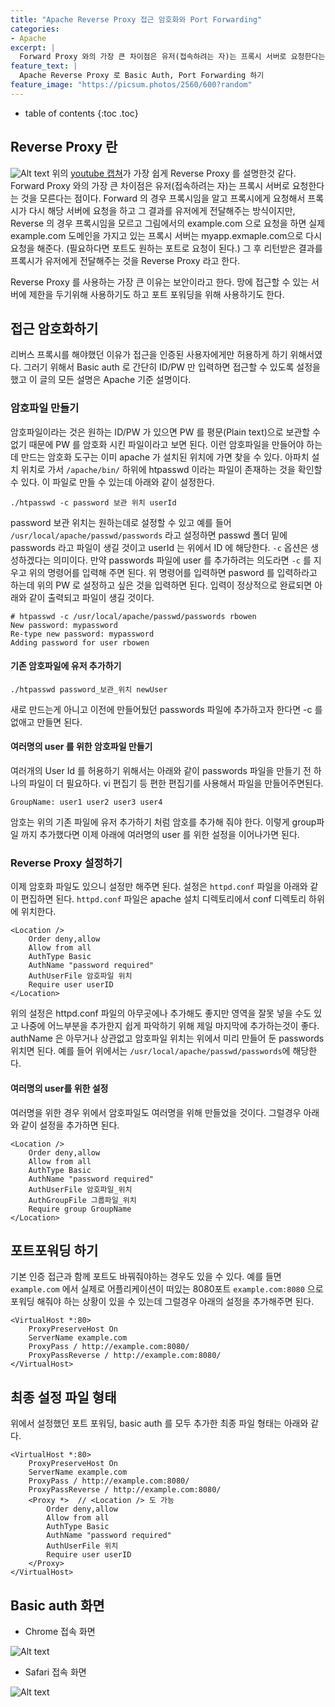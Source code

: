 ```yaml
---
title: "Apache Reverse Proxy 접근 암호화와 Port Forwarding"
categories: 
- Apache
excerpt: |
  Forward Proxy 와의 가장 큰 차이점은 유저(접속하려는 자)는 프록시 서버로 요청한다는 것을 모른다는 점이다. Forward 의 경우 프록시임을 알고 프록시에게 요청해서 프록시가 다시 해당 서버에 요청을 하고 그 결과를 유저에게 전달해주는 방식이지만, Reverse 의 경우 프록시임을 모르고 그림에서의 example.com 으로 요청을 하면 실제 example.com 도메인을 가지고 있는 프록시 서버는 myapp.exmaple.com으로 다시 요청을 해준다. (필요하다면 포트도 원하는 포트로 요청이 된다.) 그 후 리턴받은 결과를 프록시가 유저에게 전달해주는 것을 Reverse Proxy 라고 한다.
feature_text: |
  Apache Reverse Proxy 로 Basic Auth, Port Forwarding 하기
feature_image: "https://picsum.photos/2560/600?random"
---
```


* table of contents
{:toc .toc}

## Reverse Proxy 란
![Alt text](https://monosnap.com/image/5MYrF51Wtm8JNXLSziPQ3kKPsEs4BZ) 
위의 [youtube 캡쳐](https://www.youtube.com/watch?v=Dgf9uBDX0-g)가 가장 쉽게 Reverse Proxy 를 설명한것 같다.
Forward Proxy 와의 가장 큰 차이점은 유저(접속하려는 자)는 프록시 서버로 요청한다는 것을 모른다는 점이다. Forward 의 경우 프록시임을 알고 프록시에게 요청해서 프록시가 다시 해당 서버에 요청을 하고 그 결과를 유저에게 전달해주는 방식이지만, Reverse 의 경우 프록시임을 모르고 그림에서의 example.com 으로 요청을 하면 실제 example.com 도메인을 가지고 있는 프록시 서버는 myapp.exmaple.com으로 다시 요청을 해준다. (필요하다면 포트도 원하는 포트로 요청이 된다.) 그 후 리턴받은 결과를 프록시가 유저에게 전달해주는 것을 Reverse Proxy 라고 한다.

Reverse Proxy 를 사용하는 가장 큰 이유는 보안이라고 한다. 망에 접근할 수 있는 서버에 제한을 두기위해 사용하기도 하고 포트 포워딩을 위해 사용하기도 한다.

## 접근 암호화하기
리버스 프록시를 해야했던 이유가 접근을 인증된 사용자에게만 허용하게 하기 위해서였다. 
그러기 위해서 Basic auth 로 간단히 ID/PW 만 입력하면 접근할 수 있도록 설정을 했고 이 글의 모든 설명은 Apache 기준 설명이다.

### 암호파일 만들기
암호파일이라는 것은 원하는 ID/PW 가 있으면 PW 를 평문(Plain text)으로 보관할 수 없기 때문에 PW 를 암호화 시킨 파일이라고 보면 된다. 이런 암호파일을 만들어야 하는데 만드는 암호화 도구는 이미 apache 가 설치된 위치에 가면 찾을 수 있다. 아파치 설치 위치로 가서 `/apache/bin/` 하위에 htpasswd 이라는 파일이 존재하는 것을 확인할수 있다. 이 파일로 만들 수 있는데 아래와 같이 설정한다.
```
./htpasswd -c password 보관 위치 userId
```
password 보관 위치는 원하는데로 설정할 수 있고 예를 들어 `/usr/local/apache/passwd/passwords` 라고 설정하면 passwd 폴더 밑에 passwords 라고 파일이 생길 것이고 userId 는 위에서 ID 에 해당한다. 	`-c` 옵션은 생성하겠다는 의미이다. 만약 passwords 파일에 user 를 추가하려는 의도라면 `-c` 를 지우고 위의 명령어를 입력해 주면 된다.
위 명령어를 입력하면 pasword 를 입력하라고 하는데 위의 PW 로 설정하고 싶은 것을 입력하면 된다.
입력이 정상적으로 완료되면 아래와 같이 출력되고 파일이 생길 것이다. 
``` plain
# htpasswd -c /usr/local/apache/passwd/passwords rbowen
New password: mypassword
Re-type new password: mypassword
Adding password for user rbowen
```

#### 기존 암호파일에 유저 추가하기
```
./htpasswd password_보관_위치 newUser
```
새로 만드는게 아니고 이전에 만들어뒀던 passwords 파일에 추가하고자 한다면 -c 를 없애고 만들면 된다.

#### 여러명의 user 를 위한 암호파일 만들기
여러개의 User Id 를 허용하기 위해서는 아래와 같이 passwords 파일을 만들기 전 하나의 파일이 더 필요하다. vi 편집기 등 편한 편집기를 사용해서 파일을 만들어주면된다.
```
GroupName: user1 user2 user3 user4
```
암호는 위의 기존 파일에 유저 추가하기 처럼 암호를 추가해 줘야 한다.
이렇게 group파일 까지 추가했다면 이제 아래에 여러명의 user 를 위한 설정을 이어나가면 된다.

### Reverse Proxy 설정하기
이제 암호화 파일도 있으니 설정만 해주면 된다. 설정은 `httpd.conf` 파일을 아래와 같이 편집하면 된다. `httpd.conf` 파일은 apache 설치 디렉토리에서 conf 디렉토리 하위에 위치한다. 
```
<Location />
    Order deny,allow
    Allow from all
    AuthType Basic
    AuthName "password required"
    AuthUserFile 암호파일 위치
    Require user userID
</Location>
```
위의 설정은 httpd.conf 파일의 아무곳에나 추가해도 좋지만 영역을 잘못 넣을 수도 있고 나중에 어느부분을 추가한지 쉽게 파악하기 위해 제일 마지막에 추가하는것이 좋다. authName 은 아무거나 상관없고 암호파일 위치는 위에서 미리 만들어 둔 passwords 위치면 된다. 예를 들어 위에서는 `/usr/local/apache/passwd/passwords`에 해당한다.

#### 여러명의 user를 위한 설정
여러명을 위한 경우 위에서 암호파일도 여러명을 위해 만들었을 것이다. 그럴경우 아래와 같이 설정을 추가하면 된다.

```
<Location />
    Order deny,allow
    Allow from all
    AuthType Basic
    AuthName "password required"
    AuthUserFile 암호파일_위치
    AuthGroupFile 그룹파일_위치
	Require group GroupName
</Location>
```

## 포트포워딩 하기
기본 인증 접근과 함께 포트도 바꿔줘야하는 경우도 있을 수 있다. 예를 들면 `example.com` 에서 실제로 어플리케이션이 떠있는 8080포트 `example.com:8080` 으로 포워딩 해줘야 하는 상황이 있을 수 있는데 그럴경우 아래의 설정을 추가해주면 된다.

```
<VirtualHost *:80>
    ProxyPreserveHost On
    ServerName example.com
    ProxyPass / http://example.com:8080/
    ProxyPassReverse / http://example.com:8080/
</VirtualHost>
```

## 최종 설정 파일 형태

위에서 설정했던 포트 포워딩, basic auth 를 모두 추가한 최종 파일 형태는 아래와 같다.
```
<VirtualHost *:80>
    ProxyPreserveHost On
    ServerName example.com
    ProxyPass / http://example.com:8080/
    ProxyPassReverse / http://example.com:8080/
    <Proxy *>  // <Location /> 도 가능
        Order deny,allow
        Allow from all
        AuthType Basic
        AuthName "password required"
        AuthUserFile 위치
        Require user userID
    </Proxy>
</VirtualHost>
```


## Basic auth 화면

* Chrome 접속 화면 

![Alt text](https://monosnap.com/image/UP2aRMTUpKCIbiJQqf0xD549B1r5xR)

* Safari 접속 화면 

![Alt text](https://monosnap.com/image/Sz2qV1JhpEYTkWLfnno39iA73tmexm)

